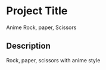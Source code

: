 # Project Title

Anime Rock, paper, Scissors 

## Description

Rock, paper, scissors with anime style

